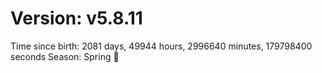 # Version: v5.8.11
Time since birth: 2081 days, 49944 hours, 2996640 minutes, 179798400 seconds
Season: Spring 🌸
